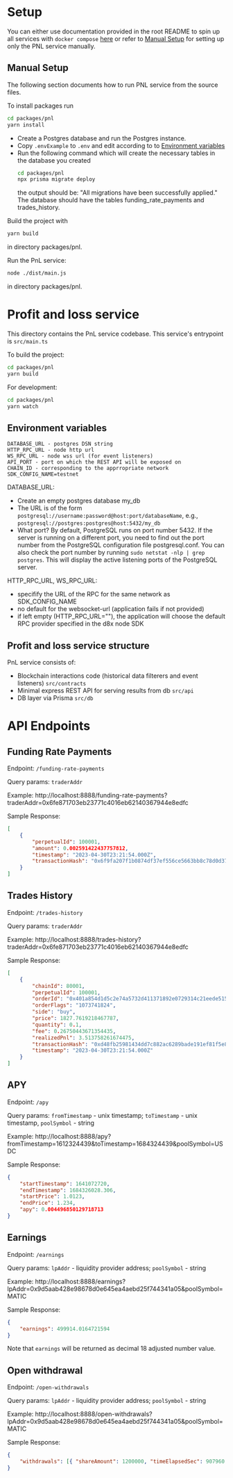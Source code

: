 # Setup

You can either use documentation provided in the root README to spin up all
services with `docker compose` [here](../../README.md#docker-compose-setup) or
refer to [Manual Setup](#manual-setup) for setting up only the PNL service
manually.

## Manual Setup

The following section documents how to run PNL service from the source files.

To install packages run

```bash
cd packages/pnl
yarn install
```

-   Create a Postgres database and run the Postgres instance.
-   Copy `.envExample` to `.env` and edit according to to [Environment variables](#environment-variables)
-   Run the following command which will create the necessary tables in the database you created
    ```bash
    cd packages/pnl
    npx prisma migrate deploy
    ```
    the output should be: "All migrations have been successfully applied." The database should have the tables
    funding_rate_payments and trades_history.

Build the project with

```bash
yarn build
```

in directory packages/pnl.

Run the PnL service:

```bash
node ./dist/main.js
```

in directory packages/pnl.

# Profit and loss service

This directory contains the PnL service codebase. This service's entrypoint is `src/main.ts`

To build the project:

```bash
cd packages/pnl
yarn build
```

For development:

```bash
cd packages/pnl
yarn watch
```

## Environment variables

```
DATABASE_URL - postgres DSN string
HTTP_RPC_URL - node http url
WS_RPC_URL - node wss url (for event listeners)
API_PORT - port on which the REST API will be exposed on
CHAIN_ID - corresponding to the apprropriate network
SDK_CONFIG_NAME=testnet
```

DATABASE_URL:

-   Create an empty postgres database my_db
-   The URL is of the form `postgresql://username:password@host:port/databaseName`, e.g., `postgresql://postgres:postgres@host:5432/my_db`
-   What port? By default, PostgreSQL runs on port number 5432. If the server is running on a different port,
    you need to find out the port number from the PostgreSQL configuration file postgresql.conf.
    You can also check the port number by running `sudo netstat -nlp | grep postgres`. This will display the active listening ports of the PostgreSQL server.

HTTP_RPC_URL, WS_RPC_URL:

-   specifify the URL of the RPC for the same network as SDK_CONFIG_NAME
-   no default for the websocket-url (application fails if not provided)
-   if left empty (HTTP_RPC_URL=""), the application will choose the default RPC provider specified in the d8x node SDK

## Profit and loss service structure

PnL service consists of:

-   Blockchain interactions code (historical data filterers and event listeners) `src/contracts`
-   Minimal express REST API for serving results from db `src/api`
-   DB layer via Prisma `src/db`

# API Endpoints

## Funding Rate Payments

Endpoint: `/funding-rate-payments`

Query params: `traderAddr`

Example: http://localhost:8888/funding-rate-payments?traderAddr=0x6fe871703eb23771c4016eb62140367944e8edfc

Sample Response:

```json
[
	{
		"perpetualId": 100001,
		"amount": 0.002591422437757812,
		"timestamp": "2023-04-30T23:21:54.000Z",
		"transactionHash": "0x6f9fa207f1b0874df37ef556ce5663bb8c78d0d3765c896ca70136ec5ad1335e"
	}
]
```

## Trades History

Endpoint: `/trades-history`

Query params: `traderAddr`

Example: http://localhost:8888/trades-history?traderAddr=0x6fe871703eb23771c4016eb62140367944e8edfc

Sample Response:

```json
[
	{
		"chainId": 80001,
		"perpetualId": 100001,
		"orderId": "0x401a854d1d5c2e74a5732d411371892e0729314c21eede515ee0df49d2cac4bc",
		"orderFlags": "1073741824",
		"side": "buy",
		"price": 1827.7619218467787,
		"quantity": 0.1,
		"fee": 0.26750443671354435,
		"realizedPnl": 3.513758261674475,
		"transactionHash": "0xd48fb25981434dd7c882ac6289bade191ef81f5e88466dc45ac7abb1754843f2",
		"timestamp": "2023-04-30T23:21:54.000Z"
	}
]
```

## APY

Endpoint: `/apy`

Query params: `fromTimestamp` - unix timestamp; `toTimestamp` - unix timestamp, `poolSymbol` - string

Example: http://localhost:8888/apy?fromTimestamp=1612324439&toTimestamp=1684324439&poolSymbol=USDC

Sample Response:

```json
{
	"startTimestamp": 1641072720,
	"endTimestamp": 1684326028.306,
	"startPrice": 1.0123,
	"endPrice": 1.234,
	"apy": 0.004496850129718713
}
```

## Earnings

Endpoint: `/earnings`

Query params: `lpAddr` - liquidity provider address; `poolSymbol` - string

Example: http://localhost:8888/earnings?lpAddr=0x9d5aab428e98678d0e645ea4aebd25f744341a05&poolSymbol=MATIC

Sample Response:

```json
{
	"earnings": 499914.0164721594
}
```

Note that `earnings` will be returned as decimal 18 adjusted number value.

## Open withdrawal

Endpoint: `/open-withdrawals`

Query params: `lpAddr` - liquidity provider address; `poolSymbol` - string

Example: http://localhost:8888/open-withdrawals?lpAddr=0x9d5aab428e98678d0e645ea4aebd25f744341a05&poolSymbol=MATIC

Sample Response:

```json
{
	"withdrawals": [{ "shareAmount": 1200000, "timeElapsedSec": 907960 }]
}
```
